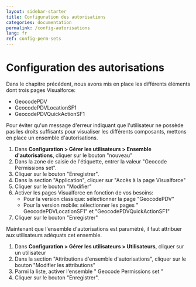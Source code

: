 ```yaml
---
layout: sidebar-starter
title: Configuration des autorisations
categories: documentation
permalink: /config-autorisations
lang: fr
ref: config-perm-sets
---
```


# Configuration des autorisations

Dans le chapitre précédent, nous avons mis en place les différents éléments dont trois pages Visualforce:
- GeocodePDV
- GeocodePDVLocationSF1
- GeocodePDVQuickActionSF1

Pour éviter qu'un message d'erreur indiquant que l'utilisateur ne possède pas les droits suffisants pour visualiser les différents composants, mettons en place un ensemble d'autorisations.

1.	Dans **Configuration > Gérer les utilisateurs > Ensemble d'autorisations**, cliquer sur le bouton "nouveau"
2.	Dans la zone de saisie de l'étiquette, entrer la valeur "Geocode Permissions set".
3.	Cliquer sur le bouton "Enregistrer".
4.	Dans la section "Application", cliquer sur "Accès à la page Visualforce"
5.	Cliquer sur le bouton "Modifier"
6.	Activer les pages Visualforce en fonction de vos besoins:
	- Pour la version classique: sélectionner la page "GeocodePDV"
	- Pour la version mobile: sélectionner les pages " GeocodePDVLocationSF1" et "GeocodePDVQuickActionSF1"
7.	Cliquer sur le bouton "Enregistrer"


Maintenant que l'ensemble d'autorisations est paramétré, il faut attribuer aux utilisateurs adéquats cet ensemble.
1.	Dans **Configuration > Gérer les utilisateurs > Utilisateurs**, cliquer sur un utilisateur
2.	Dans la section "Attributions d'ensemble d'autorisations", cliquer sur le bouton "Modifier les attributions"
3.	Parmi la liste, activer l'ensemble " Geocode Permissions set "
4.	Cliquer sur le bouton "Enregistrer".
